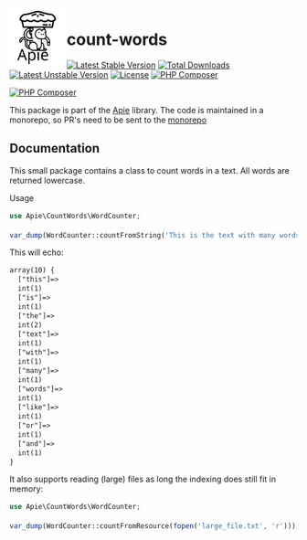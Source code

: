 <img src="https://raw.githubusercontent.com/apie-lib/apie-lib-monorepo/main/docs/apie-logo.svg" width="100px" align="left" />
<h1>count-words</h1>






 [![Latest Stable Version](https://poser.pugx.org/apie/count-words/v)](https://packagist.org/packages/apie/count-words) [![Total Downloads](https://poser.pugx.org/apie/count-words/downloads)](https://packagist.org/packages/apie/count-words) [![Latest Unstable Version](https://poser.pugx.org/apie/count-words/v/unstable)](https://packagist.org/packages/apie/count-words) [![License](https://poser.pugx.org/apie/count-words/license)](https://packagist.org/packages/apie/count-words) [![PHP Composer](https://apie-lib.github.io/projectCoverage/coverage-count-words.svg)](https://apie-lib.github.io/projectCoverage/count-words/index.html)  

[![PHP Composer](https://github.com/apie-lib/count-words/actions/workflows/php.yml/badge.svg?event=push)](https://github.com/apie-lib/count-words/actions/workflows/php.yml)

This package is part of the [Apie](https://github.com/apie-lib) library.
The code is maintained in a monorepo, so PR's need to be sent to the [monorepo](https://github.com/apie-lib/apie-lib-monorepo/pulls)

## Documentation
This small package contains a class to count words in a text. All words are returned lowercase.

Usage
```php
use Apie\CountWords\WordCounter;

var_dump(WordCounter::countFromString('This is the text with many words like the or and'));
```
This will echo:
```
array(10) {
  ["this"]=>
  int(1)
  ["is"]=>
  int(1)
  ["the"]=>
  int(2)
  ["text"]=>
  int(1)
  ["with"]=>
  int(1)
  ["many"]=>
  int(1)
  ["words"]=>
  int(1)
  ["like"]=>
  int(1)
  ["or"]=>
  int(1)
  ["and"]=>
  int(1)
}
```
It also supports reading (large) files as long the indexing does still fit in memory:

```php
use Apie\CountWords\WordCounter;

var_dump(WordCounter::countFromResource(fopen('large_file.txt', 'r')));
```
